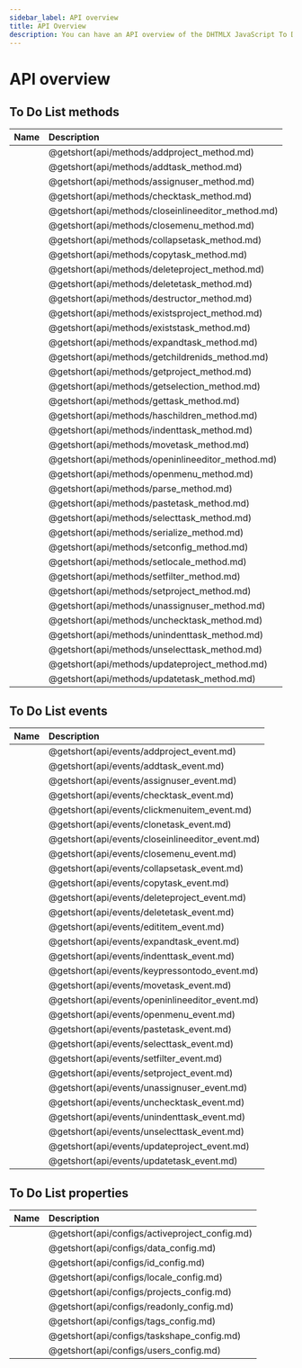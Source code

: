 ```yaml
---
sidebar_label: API overview
title: API Overview
description: You can have an API overview of the DHTMLX JavaScript To Do List library. Browse developer guides and API reference, try out code examples and live demos, and download a free 30-day evaluation version of DHTMLX To Do List.
---
```


# API overview

## To Do List methods

| Name                                        | Description                                        |
| :------------------------------------------ | :------------------------------------------------- |
| [](api/methods/addproject_method.md)        | @getshort(api/methods/addproject_method.md)        |
| [](api/methods/addtask_method.md)           | @getshort(api/methods/addtask_method.md)           |
| [](api/methods/assignuser_method.md)        | @getshort(api/methods/assignuser_method.md)        |
| [](api/methods/checktask_method.md)         | @getshort(api/methods/checktask_method.md)         |
| [](api/methods/closeinlineeditor_method.md) | @getshort(api/methods/closeinlineeditor_method.md) |
| [](api/methods/closemenu_method.md)         | @getshort(api/methods/closemenu_method.md)         |
| [](api/methods/collapsetask_method.md)      | @getshort(api/methods/collapsetask_method.md)      |
| [](api/methods/copytask_method.md)          | @getshort(api/methods/copytask_method.md)          |
| [](api/methods/deleteproject_method.md)     | @getshort(api/methods/deleteproject_method.md)     |
| [](api/methods/deletetask_method.md)        | @getshort(api/methods/deletetask_method.md)        |
| [](api/methods/destructor_method.md)        | @getshort(api/methods/destructor_method.md)        |
| [](api/methods/existsproject_method.md)     | @getshort(api/methods/existsproject_method.md)     |
| [](api/methods/existstask_method.md)        | @getshort(api/methods/existstask_method.md)        |
| [](api/methods/expandtask_method.md)        | @getshort(api/methods/expandtask_method.md)        |
| [](api/methods/getchildrenids_method.md)    | @getshort(api/methods/getchildrenids_method.md)    |
| [](api/methods/getproject_method.md)        | @getshort(api/methods/getproject_method.md)        |
| [](api/methods/getselection_method.md)      | @getshort(api/methods/getselection_method.md)      |
| [](api/methods/gettask_method.md)           | @getshort(api/methods/gettask_method.md)           |
| [](api/methods/haschildren_method.md)       | @getshort(api/methods/haschildren_method.md)       |
| [](api/methods/indenttask_method.md)        | @getshort(api/methods/indenttask_method.md)        |
| [](api/methods/movetask_method.md)          | @getshort(api/methods/movetask_method.md)          |
| [](api/methods/openinlineeditor_method.md)  | @getshort(api/methods/openinlineeditor_method.md)  |
| [](api/methods/openmenu_method.md)          | @getshort(api/methods/openmenu_method.md)          |
| [](api/methods/parse_method.md)             | @getshort(api/methods/parse_method.md)             |
| [](api/methods/pastetask_method.md)         | @getshort(api/methods/pastetask_method.md)         |
| [](api/methods/selecttask_method.md)        | @getshort(api/methods/selecttask_method.md)        |
| [](api/methods/serialize_method.md)         | @getshort(api/methods/serialize_method.md)         |
| [](api/methods/setconfig_method.md)         | @getshort(api/methods/setconfig_method.md)         |
| [](api/methods/setlocale_method.md)         | @getshort(api/methods/setlocale_method.md)         |
| [](api/methods/setfilter_method.md)         | @getshort(api/methods/setfilter_method.md)         |
| [](api/methods/setproject_method.md)        | @getshort(api/methods/setproject_method.md)        |
| [](api/methods/unassignuser_method.md)      | @getshort(api/methods/unassignuser_method.md)      |
| [](api/methods/unchecktask_method.md)       | @getshort(api/methods/unchecktask_method.md)       |
| [](api/methods/unindenttask_method.md)      | @getshort(api/methods/unindenttask_method.md)      |
| [](api/methods/unselecttask_method.md)      | @getshort(api/methods/unselecttask_method.md)      |
| [](api/methods/updateproject_method.md)     | @getshort(api/methods/updateproject_method.md)     |
| [](api/methods/updatetask_method.md)        | @getshort(api/methods/updatetask_method.md)        |

## To Do List events

| Name                                      | Description                                      |
| :---------------------------------------- | :----------------------------------------------- |
| [](api/events/addproject_event.md)        | @getshort(api/events/addproject_event.md)        |
| [](api/events/addtask_event.md)           | @getshort(api/events/addtask_event.md)           |
| [](api/events/assignuser_event.md)        | @getshort(api/events/assignuser_event.md)        |
| [](api/events/checktask_event.md)         | @getshort(api/events/checktask_event.md)         |
| [](api/events/clickmenuitem_event.md)     | @getshort(api/events/clickmenuitem_event.md)     |
| [](api/events/clonetask_event.md)         | @getshort(api/events/clonetask_event.md)         |
| [](api/events/closeinlineeditor_event.md) | @getshort(api/events/closeinlineeditor_event.md) |
| [](api/events/closemenu_event.md)         | @getshort(api/events/closemenu_event.md)         |
| [](api/events/collapsetask_event.md)      | @getshort(api/events/collapsetask_event.md)      |
| [](api/events/copytask_event.md)          | @getshort(api/events/copytask_event.md)          |
| [](api/events/deleteproject_event.md)     | @getshort(api/events/deleteproject_event.md)     |
| [](api/events/deletetask_event.md)        | @getshort(api/events/deletetask_event.md)        |
| [](api/events/edititem_event.md)          | @getshort(api/events/edititem_event.md)          |
| [](api/events/expandtask_event.md)        | @getshort(api/events/expandtask_event.md)        |
| [](api/events/indenttask_event.md)        | @getshort(api/events/indenttask_event.md)        |
| [](api/events/keypressontodo_event.md)    | @getshort(api/events/keypressontodo_event.md)    |
| [](api/events/movetask_event.md)          | @getshort(api/events/movetask_event.md)          |
| [](api/events/openinlineeditor_event.md)  | @getshort(api/events/openinlineeditor_event.md)  |
| [](api/events/openmenu_event.md)          | @getshort(api/events/openmenu_event.md)          |
| [](api/events/pastetask_event.md)         | @getshort(api/events/pastetask_event.md)         |
| [](api/events/selecttask_event.md)        | @getshort(api/events/selecttask_event.md)        |
| [](api/events/setfilter_event.md)         | @getshort(api/events/setfilter_event.md)         |
| [](api/events/setproject_event.md)        | @getshort(api/events/setproject_event.md)        |
| [](api/events/unassignuser_event.md)      | @getshort(api/events/unassignuser_event.md)      |
| [](api/events/unchecktask_event.md)       | @getshort(api/events/unchecktask_event.md)       |
| [](api/events/unindenttask_event.md)      | @getshort(api/events/unindenttask_event.md)      |
| [](api/events/unselecttask_event.md)      | @getshort(api/events/unselecttask_event.md)      |
| [](api/events/updateproject_event.md)     | @getshort(api/events/updateproject_event.md)     |
| [](api/events/updatetask_event.md)        | @getshort(api/events/updatetask_event.md)        |


## To Do List properties

| Name                                    | Description                                    |
| :-------------------------------------- | :--------------------------------------------- |
| [](api/configs/activeproject_config.md) | @getshort(api/configs/activeproject_config.md) |
| [](api/configs/data_config.md)          | @getshort(api/configs/data_config.md)          |
| [](api/configs/id_config.md)            | @getshort(api/configs/id_config.md)            |
| [](api/configs/locale_config.md)        | @getshort(api/configs/locale_config.md)        |
| [](api/configs/projects_config.md)      | @getshort(api/configs/projects_config.md)      |
| [](api/configs/readonly_config.md)      | @getshort(api/configs/readonly_config.md)      |
| [](api/configs/tags_config.md)          | @getshort(api/configs/tags_config.md)          |
| [](api/configs/taskshape_config.md)     | @getshort(api/configs/taskshape_config.md)     |
| [](api/configs/users_config.md)         | @getshort(api/configs/users_config.md)         |
